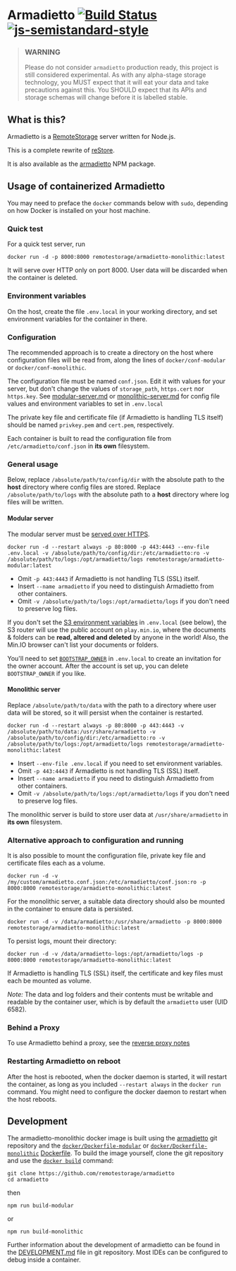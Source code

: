# Armadietto [![Build Status](https://secure.travis-ci.org/remotestorage/armadietto.svg)](http://travis-ci.org/remotestorage/armadietto) [![js-semistandard-style](https://img.shields.io/badge/code%20style-semistandard-brightgreen.svg?style=flat-square)](https://github.com/Flet/semistandard)

> ### WARNING
> Please do not consider `armadietto` production ready, this project is still
> considered experimental.  As with any alpha-stage storage technology, you
> MUST expect that it will eat your data and take precautions against this. You
> SHOULD expect that its APIs and storage schemas will change before it is
> labelled stable.

## What is this?

Armadietto is a [RemoteStorage](https://remotestorage.io) server written for Node.js.

This is a complete rewrite of [reStore](https://github.com/jcoglan/restore).

It is also available as the
[armadietto](https://www.npmjs.com/package/armadietto) NPM package.

## Usage of containerized Armadietto

You may need to preface the `docker` commands below with `sudo`, depending on how Docker is installed on your host machine.

### Quick test

For a quick test server, run

```shell
docker run -d -p 8000:8000 remotestorage/armadietto-monolithic:latest
```
It will serve over HTTP only on port 8000.
User data will be discarded when the container is deleted.

### Environment variables

On the host, create the file `.env.local` in your working directory, and set environment variables for the container in there.

### Configuration

The recommended approach is to create a directory on the host where configuration files will be read from, along the lines of `docker/conf-modular` or `docker/conf-monolithic`.

The configuration file must be named `conf.json`.
Edit it with values for your server, but don't change the values of `storage_path`, `https.cert` nor `https.key`.
See [modular-server.md](../notes/modular-server.md) or [monolithic-server.md](../notes/monolithic-server.md) for config file values and environment variables to set in `.env.local`

The private key file and certificate file (if Armadietto is handling TLS itself) should be named `privkey.pem` and `cert.pem`, respectively.

Each container is built to read the configuration file from `/etc/armadietto/conf.json` in **its own** filesystem.

### General usage

Below, replace `/absolute/path/to/config/dir` with the absolute path to the **host** directory where config files are stored.
Replace `/absolute/path/to/logs` with the absolute path to a **host** directory where log files will be written.

#### Modular server

The modular server must be [served over HTTPS](../notes/modular-server.md#secure-origin).

```shell
docker run -d --restart always -p 80:8000 -p 443:4443 --env-file .env.local -v /absolute/path/to/config/dir:/etc/armadietto:ro -v /absolute/path/to/logs:/opt/armadietto/logs remotestorage/armadietto-modular:latest
```
* Omit `-p 443:4443` if Armadietto is not handling TLS (SSL) itself.
* Insert `--name armadietto` if you need to distinguish Armadietto from other containers.
* Omit `-v /absolute/path/to/logs:/opt/armadietto/logs` if you don't need to preserve log files.

If you don't set the [S3 environment variables](../notes/S3-store-router.md#configuration) in `.env.local` (see below), the S3 router will use the public account on `play.min.io`, where the documents & folders can be **read, altered and deleted** by anyone in the world! Also, the Min.IO browser can't list your documents or folders.

You'll need to set [`BOOTSTRAP_OWNER`](../notes/modular-server.md#use) in `.env.local` to create an invitation for the owner account.  After the account is set up, you can delete `BOOTSTRAP_OWNER` if you like.

#### Monolithic server

Replace `/absolute/path/to/data` with the path to a directory where user data will be stored, so it will persist when the container is restarted.
```shell
docker run -d --restart always -p 80:8000 -p 443:4443 -v /absolute/path/to/data:/usr/share/armadietto -v /absolute/path/to/config/dir:/etc/armadietto:ro -v /absolute/path/to/logs:/opt/armadietto/logs remotestorage/armadietto-monolithic:latest
```
* Insert `--env-file .env.local` if you need to set environment variables.
* Omit `-p 443:4443` if Armadietto is not handling TLS (SSL) itself.
* Insert `--name armadietto` if you need to distinguish Armadietto from other containers.
* Omit `-v /absolute/path/to/logs:/opt/armadietto/logs` if you don't need to preserve log files.

The monolithic server is build to store user data at `/usr/share/armadietto` in **its own** filesystem.

### Alternative approach to configuration and running

It is also possible to mount the configuration file, private key file and certificate files each as a volume.

```shell
docker run -d -v /my/custom/armadietto.conf.json:/etc/armadietto/conf.json:ro -p 8000:8000 remotestorage/armadietto-monolithic:latest
```

For the monolithic server, a suitable data directory should also be mounted in the container to
ensure data is persisted.

```shell
docker run -d -v /data/armadietto:/usr/share/armadietto -p 8000:8000 remotestorage/armadietto-monolithic:latest
```

To persist logs, mount their directory:

```shell
docker run -d -v /data/armadietto-logs:/opt/armadietto/logs -p 8000:8000 remotestorage/armadietto-monolithic:latest
```
If Armadietto is handling TLS (SSL) itself, the certificate and key files must each be mounted as volume.

*Note:* The data and log folders and their contents must be writable and
readable by the container user, which is by default the `armadietto` user
(UID 6582).


### Behind a Proxy

To use Armadietto behind a proxy, see the [reverse proxy notes](../notes/reverse-proxy-configuration.md)

### Restarting Armadietto on reboot

After the host is rebooted, when the docker daemon is started, it will restart the container, as long as you included `--restart always` in the `docker run` command.
You might need to configure the docker daemon to restart when the host reboots.

## Development

The armadietto-monolithic docker image is built using the
[armadietto](https://github.com/remotestorage/armadietto) git repository
and the [`docker/Dockerfile-modular`](./Dockerfile-modular) or [`docker/Dockerfile-monolithic`](./Dockerfile-monolithic)
[Dockerfile](https://docs.docker.com/engine/reference/builder/). To build
the image yourself, clone the git repository and use the
[`docker build`](https://docs.docker.com/engine/reference/commandline/build/) command:

```shell
git clone https://github.com/remotestorage/armadietto
cd armadietto
```
then
```shell
npm run build-modular
```
or
```shell
npm run build-monolithic
```

Further information about the development of armadietto can be found in the
[DEVELOPMENT.md](../DEVELOPMENT.md)
file in git repository.
Most IDEs can be configured to debug inside a container.
